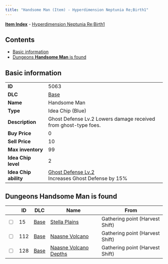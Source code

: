 ```yaml
---
title: "Handsome Man (Item) - Hyperdimension Neptunia Re;Birth1"
---
```


[**Item Index**](/neptunia/rb1/item/index.html) - [Hyperdimension Neptunia Re;Birth1](/neptunia/rb1)

## Contents

- [Basic information](#basic-information)
- [Dungeons **Handsome Man** is found](#dungeons-handsome-man-is-found)

## Basic information

|   |   |
| -- | -- |
| **ID** | 5063 |
| **DLC** | [Base](/neptunia/rb1/dlc/1-base.html) |
| **Name** | Handsome Man |
| **Type** | Idea Chip (Blue) |
| **Description** | Ghost Defense Lv.2 Lowers damage received from ghost-type foes. |
| **Buy Price** | 0 |
| **Sell Price** | 10 |
| **Max inventory** | 99 |
| **Idea Chip level** | 2 |
| **Idea Chip ability** | [Ghost Defense Lv.2](/neptunia/rb1/ability/1-9562-ghost-defense-lv-2.html)<br />Increases Ghost Defense by 15% |

## Dungeons **Handsome Man** is found

|    | ID | DLC | Name | From |
| -- | -- | --- | ---- | ---- |
| <input type="checkbox" id="rb1-dungeon-1-15" class="trackbox" /> | 15 | [Base](/neptunia/rb1/dlc/1-base.html) | [Stella Plains](/neptunia/rb1/dungeon/1-15-stella-plains.html) | Gathering point (Harvest Shift) |
| <input type="checkbox" id="rb1-dungeon-1-112" class="trackbox" /> | 112 | [Base](/neptunia/rb1/dlc/1-base.html) | [Naasne Volcano](/neptunia/rb1/dungeon/1-112-naasne-volcano.html) | Gathering point (Harvest Shift) |
| <input type="checkbox" id="rb1-dungeon-1-128" class="trackbox" /> | 128 | [Base](/neptunia/rb1/dlc/1-base.html) | [Naasne Volcano Depths](/neptunia/rb1/dungeon/1-128-naasne-volcano-depths.html) | Gathering point (Harvest Shift) |